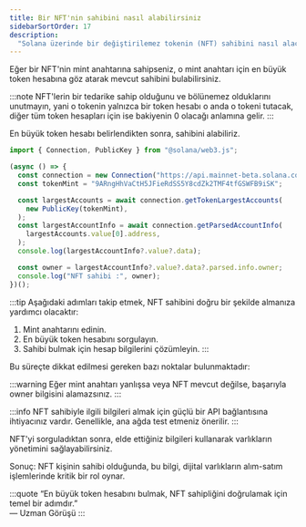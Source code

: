 ```yaml
---
title: Bir NFT'nin sahibini nasıl alabilirsiniz
sidebarSortOrder: 17
description:
  "Solana üzerinde bir değiştirilemez tokenin (NFT) sahibini nasıl alacağınızı öğrenin."
---
```


Eğer bir NFT'nin mint anahtarına sahipseniz, o mint anahtarı için en büyük token hesabına göz atarak mevcut sahibini bulabilirsiniz.

:::note
NFT'lerin bir tedarike sahip olduğunu ve bölünemez olduklarını unutmayın, yani o tokenin yalnızca bir token hesabı o anda o tokeni tutacak, diğer tüm token hesapları için ise bakiyenin 0 olacağı anlamına gelir.
:::

En büyük token hesabı belirlendikten sonra, sahibini alabiliriz.

```typescript filename="get-nft-owner.ts"
import { Connection, PublicKey } from "@solana/web3.js";

(async () => {
  const connection = new Connection("https://api.mainnet-beta.solana.com");
  const tokenMint = "9ARngHhVaCtH5JFieRdSS5Y8cdZk2TMF4tfGSWFB9iSK";

  const largestAccounts = await connection.getTokenLargestAccounts(
    new PublicKey(tokenMint),
  );
  const largestAccountInfo = await connection.getParsedAccountInfo(
    largestAccounts.value[0].address,
  );
  console.log(largestAccountInfo?.value?.data);

  const owner = largestAccountInfo?.value?.data?.parsed.info.owner;
  console.log("NFT sahibi :", owner);
})();
```

:::tip
Aşağıdaki adımları takip etmek, NFT sahibini doğru bir şekilde almanıza yardımcı olacaktır:
1. Mint anahtarını edinin.
2. En büyük token hesabını sorgulayın.
3. Sahibi bulmak için hesap bilgilerini çözümleyin.
:::

Bu süreçte dikkat edilmesi gereken bazı noktalar bulunmaktadır:

:::warning
Eğer mint anahtarı yanlışsa veya NFT mevcut değilse, başarıyla owner bilgisini alamazsınız. 
:::

:::info
NFT sahibiyle ilgili bilgileri almak için güçlü bir API bağlantısına ihtiyacınız vardır. Genellikle, ana ağda test etmeniz önerilir.
:::

NFT'yi sorguladıktan sonra, elde ettiğiniz bilgileri kullanarak varlıkların yönetimini sağlayabilirsiniz. 

Sonuç: NFT kişinin sahibi olduğunda, bu bilgi, dijital varlıkların alım-satım işlemlerinde kritik bir rol oynar.

:::quote
“En büyük token hesabını bulmak, NFT sahipliğini doğrulamak için temel bir adımdır.”  
— Uzman Görüşü
:::